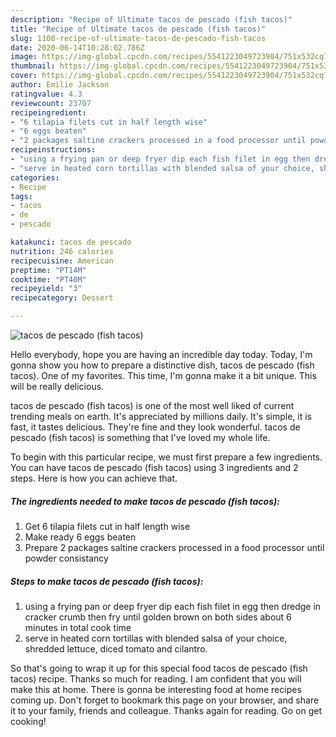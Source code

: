 ```yaml
---
description: "Recipe of Ultimate tacos de pescado (fish tacos)"
title: "Recipe of Ultimate tacos de pescado (fish tacos)"
slug: 1100-recipe-of-ultimate-tacos-de-pescado-fish-tacos
date: 2020-06-14T10:28:02.786Z
image: https://img-global.cpcdn.com/recipes/5541223049723904/751x532cq70/tacos-de-pescado-fish-tacos-recipe-main-photo.jpg
thumbnail: https://img-global.cpcdn.com/recipes/5541223049723904/751x532cq70/tacos-de-pescado-fish-tacos-recipe-main-photo.jpg
cover: https://img-global.cpcdn.com/recipes/5541223049723904/751x532cq70/tacos-de-pescado-fish-tacos-recipe-main-photo.jpg
author: Emilie Jackson
ratingvalue: 4.3
reviewcount: 23707
recipeingredient:
- "6 tilapia filets cut in half length wise"
- "6 eggs beaten"
- "2 packages saltine crackers processed in a food processor until powder consistancy"
recipeinstructions:
- "using a frying pan or deep fryer dip each fish filet in egg then dredge in cracker crumb then fry until golden brown on both sides about 6 minutes in total cook time"
- "serve in heated corn tortillas with blended salsa of your choice, shredded lettuce, diced tomato and cilantro."
categories:
- Recipe
tags:
- tacos
- de
- pescado

katakunci: tacos de pescado 
nutrition: 246 calories
recipecuisine: American
preptime: "PT14M"
cooktime: "PT40M"
recipeyield: "3"
recipecategory: Dessert

---
```



![tacos de pescado (fish tacos)](https://img-global.cpcdn.com/recipes/5541223049723904/751x532cq70/tacos-de-pescado-fish-tacos-recipe-main-photo.jpg)

Hello everybody, hope you are having an incredible day today. Today, I'm gonna show you how to prepare a distinctive dish, tacos de pescado (fish tacos). One of my favorites. This time, I'm gonna make it a bit unique. This will be really delicious.



tacos de pescado (fish tacos) is one of the most well liked of current trending meals on earth. It's appreciated by millions daily. It's simple, it is fast, it tastes delicious. They're fine and they look wonderful. tacos de pescado (fish tacos) is something that I've loved my whole life.


To begin with this particular recipe, we must first prepare a few ingredients. You can have tacos de pescado (fish tacos) using 3 ingredients and 2 steps. Here is how you can achieve that.

<!--inarticleads1-->

##### The ingredients needed to make tacos de pescado (fish tacos):

1. Get 6 tilapia filets cut in half length wise
1. Make ready 6 eggs beaten
1. Prepare 2 packages saltine crackers processed in a food processor until powder consistancy




<!--inarticleads2-->

##### Steps to make tacos de pescado (fish tacos):

1. using a frying pan or deep fryer dip each fish filet in egg then dredge in cracker crumb then fry until golden brown on both sides about 6 minutes in total cook time
1. serve in heated corn tortillas with blended salsa of your choice, shredded lettuce, diced tomato and cilantro.




So that's going to wrap it up for this special food tacos de pescado (fish tacos) recipe. Thanks so much for reading. I am confident that you will make this at home. There is gonna be interesting food at home recipes coming up. Don't forget to bookmark this page on your browser, and share it to your family, friends and colleague. Thanks again for reading. Go on get cooking!
